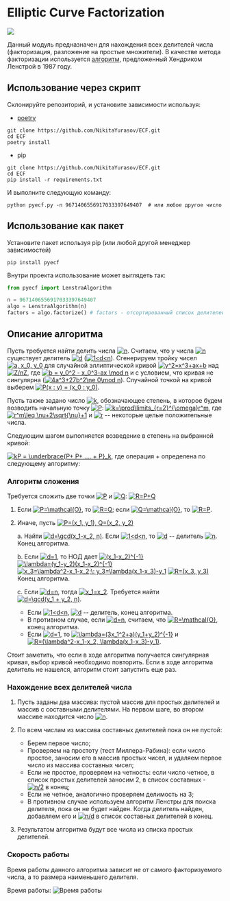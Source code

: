 # Elliptic Curve Factorization
[![](https://img.shields.io/pypi/v/pyecf.svg?style=flat-square)](https://pypi.org/project/pyecf/)

Данный модуль предназначен для нахождения всех делителей числа 
(факторизация, разложение на простые множители). В качестве метода факторизации
используется [алгоритм](https://wstein.org/edu/124/lenstra/lenstra.pdf), предложенный Хендриком Ленстрой в 1987 году.

## Использование через скрипт
Склонируйте репозиторий, и установите зависимости используя:
- [poetry](https://python-poetry.org/docs/#installation)
```shell
git clone https://github.com/NikitaYurasov/ECF.git
cd ECF
poetry install
```
- pip
```shell
git clone https://github.com/NikitaYurasov/ECF.git
cd ECF
pip install -r requirements.txt
```

И выполните следующую команду:
```shell
python pyecf.py -n 9671406556917033397649407  # или любое другое число
```

## Использование как пакет
Установите пакет используя pip (или любой другой менеджер зависимостей)
```shell
pip install pyecf
```
Внутри проекта использование может выглядеть так:
```python
from pyecf import LenstraAlgorithm

n = 9671406556917033397649407
algo = LenstraAlgorithm(n)
factors = algo.factorize() # factors - отсортированный список делителей
```

## Описание алгоритма

Пусть требуется найти делить числа <a href="https://www.codecogs.com/eqnedit.php?latex=n" target="_blank"><img src="https://latex.codecogs.com/svg.latex?n" title="n" /></a>. Считаем, что у числа <a href="https://www.codecogs.com/eqnedit.php?latex=n" target="_blank"><img src="https://latex.codecogs.com/svg.latex?n" title="n" /></a> существует делитель <a href="https://www.codecogs.com/eqnedit.php?latex=d" target="_blank"><img src="https://latex.codecogs.com/svg.latex?d" title="d" /></a> (<a href="https://www.codecogs.com/eqnedit.php?latex=1<d<n" target="_blank"><img src="https://latex.codecogs.com/svg.latex?1<d<n" title="1<d<n" /></a>). Сгенерируем тройку чисел <a href="https://www.codecogs.com/eqnedit.php?latex=a,&space;x_0,&space;y_0" target="_blank"><img src="https://latex.codecogs.com/svg.latex?a,&space;x_0,&space;y_0" title="a, x_0, y_0" /></a> для случайной эллиптической кривой <a href="https://www.codecogs.com/eqnedit.php?latex=y^2=x^3&plus;ax&plus;b" target="_blank"><img src="https://latex.codecogs.com/svg.latex?y^2=x^3&plus;ax&plus;b" title="y^2=x^3+ax+b" /></a> над <a href="https://www.codecogs.com/eqnedit.php?latex=Z/nZ" target="_blank"><img src="https://latex.codecogs.com/svg.latex?Z/nZ" title="Z/nZ" /></a>, где <a href="https://www.codecogs.com/eqnedit.php?latex=b&space;=&space;y_0^2&space;-&space;x_0^3-ax&space;\mod&space;n" target="_blank"><img src="https://latex.codecogs.com/svg.latex?b&space;=&space;y_0^2&space;-&space;x_0^3-ax&space;\mod&space;n" title="b = y_0^2 - x_0^3-ax \mod n" /></a> и с условием, что кривая не сингулярна (<a href="https://www.codecogs.com/eqnedit.php?latex=4a^3&plus;27b^2\ne&space;0\mod&space;n" target="_blank"><img src="https://latex.codecogs.com/svg.latex?4a^3&plus;27b^2\ne&space;0\mod&space;n" title="4a^3+27b^2\ne 0\mod n" /></a>). Случайной точкой на кривой выберем <a href="https://www.codecogs.com/eqnedit.php?latex=P(x&space;:&space;y)&space;=&space;(x_0&space;:&space;y_0)" target="_blank"><img src="https://latex.codecogs.com/svg.latex?P(x&space;:&space;y)&space;=&space;(x_0&space;:&space;y_0)" title="P(x : y) = (x_0 : y_0)" /></a>. 

Пусть также задано число <a href="https://www.codecogs.com/eqnedit.php?latex=k" target="_blank"><img src="https://latex.codecogs.com/svg.latex?k" title="k" /></a>, обозначающее степень, в которое будем возводить начальную точку <a href="https://www.codecogs.com/eqnedit.php?latex=P" target="_blank"><img src="https://latex.codecogs.com/svg.latex?P" title="P" /></a>: <a href="https://www.codecogs.com/eqnedit.php?latex=k=\prod\limits_{r=2}^{\omega}r^m" target="_blank"><img src="https://latex.codecogs.com/svg.latex?k=\prod\limits_{r=2}^{\omega}r^m" title="k=\prod\limits_{r=2}^{\omega}r^m" /></a>, где <a href="https://www.codecogs.com/eqnedit.php?latex=r^m\leq&space;\nu&plus;2\sqrt{\nu}&plus;1" target="_blank"><img src="https://latex.codecogs.com/svg.latex?r^m\leq&space;\nu&plus;2\sqrt{\nu}&plus;1" title="r^m\leq \nu+2\sqrt{\nu}+1" /></a> и <a href="https://www.codecogs.com/eqnedit.php?latex=r" target="_blank"><img src="https://latex.codecogs.com/svg.latex?r" title="r" /></a> -- некоторые целые положительные числа.

Следующим шагом выполняется возведение в степень на выбранной кривой:

<a href="https://www.codecogs.com/eqnedit.php?latex=kP&space;=&space;\underbrace{P&plus;&space;P&plus;&space;....&space;&plus;&space;P}_k" target="_blank"><img src="https://latex.codecogs.com/svg.latex?kP&space;=&space;\underbrace{P&plus;&space;P&plus;&space;....&space;&plus;&space;P}_k" title="kP = \underbrace{P+ P+ .... + P}_k" /></a>, где операция + определена по следующему алгоритму:
### Алгоритм сложения
Требуется сложить две точки <a href="https://www.codecogs.com/eqnedit.php?latex=P" target="_blank"><img src="https://latex.codecogs.com/svg.latex?P" title="P" /></a> и <a href="https://www.codecogs.com/eqnedit.php?latex=Q" target="_blank"><img src="https://latex.codecogs.com/svg.latex?Q" title="Q" /></a>: <a href="https://www.codecogs.com/eqnedit.php?latex=R=P&plus;Q" target="_blank"><img src="https://latex.codecogs.com/svg.latex?R=P&plus;Q" title="R=P+Q" /></a>

1. Если <a href="https://www.codecogs.com/eqnedit.php?latex=P=\mathcal{O}" target="_blank"><img src="https://latex.codecogs.com/svg.latex?P=\mathcal{O}" title="P=\mathcal{O}" /></a>, то <a href="https://www.codecogs.com/eqnedit.php?latex=R=Q" target="_blank"><img src="https://latex.codecogs.com/svg.latex?R=Q" title="R=Q" /></a>; если <a href="https://www.codecogs.com/eqnedit.php?latex=Q=\mathcal{O}" target="_blank"><img src="https://latex.codecogs.com/svg.latex?Q=\mathcal{O}" title="Q=\mathcal{O}" /></a>, то <a href="https://www.codecogs.com/eqnedit.php?latex=R=P" target="_blank"><img src="https://latex.codecogs.com/svg.latex?R=P" title="R=P" /></a>.
2. Иначе, пусть <a href="https://www.codecogs.com/eqnedit.php?latex=P=(x_1,&space;y_1),&space;Q=(x_2,&space;y_2)" target="_blank"><img src="https://latex.codecogs.com/svg.latex?P=(x_1,&space;y_1),&space;Q=(x_2,&space;y_2)" title="P=(x_1, y_1), Q=(x_2, y_2)" /></a>

    a. Найти <a href="https://www.codecogs.com/eqnedit.php?latex=d=\gcd(x_1-x_2,&space;n)" target="_blank"><img src="https://latex.codecogs.com/svg.latex?d=\gcd(x_1-x_2,&space;n)" title="d=\gcd(x_1-x_2, n)" /></a>. Если <a href="https://www.codecogs.com/eqnedit.php?latex=1<d<n" target="_blank"><img src="https://latex.codecogs.com/svg.latex?1<d<n" title="1<d<n" /></a>, то <a href="https://www.codecogs.com/eqnedit.php?latex=d" target="_blank"><img src="https://latex.codecogs.com/svg.latex?d" title="d" /></a> -- делитель <a href="https://www.codecogs.com/eqnedit.php?latex=n" target="_blank"><img src="https://latex.codecogs.com/svg.latex?n" title="n" /></a>. Конец алгоритма.
    
    b. Если <a href="https://www.codecogs.com/eqnedit.php?latex=d=1" target="_blank"><img src="https://latex.codecogs.com/svg.latex?d=1" title="d=1" /></a>, то НОД дает <a href="https://www.codecogs.com/eqnedit.php?latex=(x_1-x_2)^{-1}" target="_blank"><img src="https://latex.codecogs.com/svg.latex?(x_1-x_2)^{-1}" title="(x_1-x_2)^{-1}" /></a>
        <a href="https://www.codecogs.com/eqnedit.php?latex=\lambda=(y_1-y_2)(x_1-x_2)^{-1}" target="_blank"><img src="https://latex.codecogs.com/svg.latex?\lambda=(y_1-y_2)(x_1-x_2)^{-1}" title="\lambda=(y_1-y_2)(x_1-x_2)^{-1}" /></a>
        <a href="https://www.codecogs.com/eqnedit.php?latex=x_3=\lambda^2-x_1-x_2;\:&space;y_3=\lambda(x_1-x_3)-y_1" target="_blank"><img src="https://latex.codecogs.com/svg.latex?x_3=\lambda^2-x_1-x_2;\:&space;y_3=\lambda(x_1-x_3)-y_1" title="x_3=\lambda^2-x_1-x_2;\: y_3=\lambda(x_1-x_3)-y_1" /></a>
        <a href="https://www.codecogs.com/eqnedit.php?latex=R=(x_3,&space;y_3)" target="_blank"><img src="https://latex.codecogs.com/svg.latex?R=(x_3,&space;y_3)" title="R=(x_3, y_3)" /></a>
        Конец алгоритма.
        
    c. Если <a href="https://www.codecogs.com/eqnedit.php?latex=d=n" target="_blank"><img src="https://latex.codecogs.com/svg.latex?d=n" title="d=n" /></a>, тогда <a href="https://www.codecogs.com/eqnedit.php?latex=x_1=x_2" target="_blank"><img src="https://latex.codecogs.com/svg.latex?x_1=x_2" title="x_1=x_2" /></a>. Требуется найти <a href="https://www.codecogs.com/eqnedit.php?latex=d=\gcd(y_1&space;&plus;&space;y_2,&space;n)" target="_blank"><img src="https://latex.codecogs.com/svg.latex?d=\gcd(y_1&space;&plus;&space;y_2,&space;n)" title="d=\gcd(y_1 + y_2, n)" /></a>. 
    - Если <a href="https://www.codecogs.com/eqnedit.php?latex=1<d<n" target="_blank"><img src="https://latex.codecogs.com/svg.latex?1<d<n" title="1<d<n" /></a>, <a href="https://www.codecogs.com/eqnedit.php?latex=d" target="_blank"><img src="https://latex.codecogs.com/svg.latex?d" title="d" /></a> -- делитель, конец алгоритма. 
    - В противном случае, если <a href="https://www.codecogs.com/eqnedit.php?latex=d=n" target="_blank"><img src="https://latex.codecogs.com/svg.latex?d=n" title="d=n" /></a>, считаем, что <a href="https://www.codecogs.com/eqnedit.php?latex=R=\mathcal{O}" target="_blank"><img src="https://latex.codecogs.com/svg.latex?R=\mathcal{O}" title="R=\mathcal{O}" /></a>, конец алгоритма.
    - Если <a href="https://www.codecogs.com/eqnedit.php?latex=d=1" target="_blank"><img src="https://latex.codecogs.com/svg.latex?d=1" title="d=1" /></a>, то <a href="https://www.codecogs.com/eqnedit.php?latex=\lambda=(3x_1^2&plus;a)(y_1&plus;y_2)^{-1}" target="_blank"><img src="https://latex.codecogs.com/svg.latex?\lambda=(3x_1^2&plus;a)(y_1&plus;y_2)^{-1}" title="\lambda=(3x_1^2+a)(y_1+y_2)^{-1}" /></a> и <a href="https://www.codecogs.com/eqnedit.php?latex=R=(\lambda^2-x_1-x_2,&space;\lambda(x_1-x_3)-y_1)" target="_blank"><img src="https://latex.codecogs.com/svg.latex?R=(\lambda^2-x_1-x_2,&space;\lambda(x_1-x_3)-y_1)" title="R=(\lambda^2-x_1-x_2, \lambda(x_1-x_3)-y_1)" /></a>.
    
Стоит заметить, что если в ходе алгоритма получается сингулярная кривая, выбор кривой необходимо повторить. Если в ходе алгоритма делитель не нашелся, алгоритм стоит запустить еще раз.


### Нахождение всех делителей числа

1. Пусть заданы два массива: пустой массив для простых делителей и массив с составными делителями. 
   На первом шаге, во втором массиве находится число <a href="https://www.codecogs.com/eqnedit.php?latex=n" target="_blank"><img src="https://latex.codecogs.com/svg.latex?n" title="n" /></a>.
   
2. По всем числам из массива составных делителей пока он не пустой:
    - Берем первое число;
    - Проверяем на простоту (тест Миллера-Рабина): если число простое, заносим его в массив
    простых чисел, и удаляем первое число из массива составных чисел;
    - Если не простое, проверяем на четность: если число четное, в список простых делителей заносим
    2, в список составных - <a href="https://www.codecogs.com/eqnedit.php?latex=n/2" target="_blank"><img src="https://latex.codecogs.com/svg.latex?n/2" title="n/2" /></a> в конец;
    - Если не четное, аналогично проверяем делимость на 3;
    - В противном случае используем алгоритм Ленстры для поиска делителя, пока он не будет найден. 
      Когда делитель найден, добавляем его и <a href="https://www.codecogs.com/eqnedit.php?latex=n/d" target="_blank"><img src="https://latex.codecogs.com/svg.latex?n/d" title="n/d" /></a> в список составных делителей в конец.
      
3. Результатом алгоритма будут все числа из списка простых делителей.


### Скорость работы
Время работы данного алгоритма зависит не от самого факторизуемого числа, а то размера наименьшего делителя.

Время работы:
![Время работы](./tests/speedtest_run.jpg)
